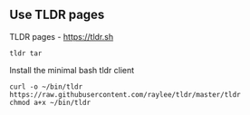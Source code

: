 ## Use TLDR pages

TLDR pages - https://tldr.sh

```
tldr tar
```

Install the minimal bash tldr client
```
curl -o ~/bin/tldr https://raw.githubusercontent.com/raylee/tldr/master/tldr
chmod a+x ~/bin/tldr
```
